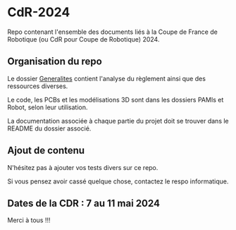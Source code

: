 # CdR-2024
Repo contenant l'ensemble des documents liés à la Coupe de France de Robotique (ou CdR pour Coupe de Robotique) 2024.

## Organisation du repo

Le dossier [Generalites](./Generalites) contient l'analyse du règlement ainsi que des ressources diverses. 

Le code, les PCBs et les modélisations 3D sont dans les dossiers PAMIs et Robot, selon leur utilisation.

La documentation associée à chaque partie du projet doit se trouver dans le README du dossier associé.

## Ajout de contenu

N'hésitez pas à ajouter vos tests divers sur ce repo.

Si vous pensez avoir cassé quelque chose, contactez le respo informatique.

## Dates de la CDR : 7 au 11 mai 2024

Merci à tous !!!